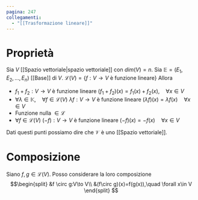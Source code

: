 ```yaml
---
pagina: 247
collegamenti:
  - "[[Trasformazione lineare]]"
---
```

# Proprietà
Sia $V$ [[Spazio vettoriale|spazio vettoriale]] con $dim(V)=n$.
Sia $\mathbb{E} = (E_1,E_2,\ldots,E_n)$ [[Base]] di $V$.
$\mathcal{L}(V)=\{f:V\to V\mbox{ è funzione lineare}\}$
Allora
- $f_1+f_{2}: V\to V$ è funzione lineare
		$(f_{1}+f_{2})(x)=f_1(x)+f_2(x),\quad\forall x \in V$
- $\forall \lambda \in \mathbb{K},\quad \forall f \in \mathcal{L}(V)$
		$\lambda f: V\to V$ è funzione lineare
		$(\lambda f)(x)=\lambda f(x)\quad \forall x \in V$
- Funzione nulla $\in \mathcal{L}$
- $\forall f\in \mathcal{L}(V)$
		$(-f):V\to V$ è funzione lineare
		$(-f)(x)=-f(x)\quad \forall x \in V$

Dati questi punti possiamo dire che $\mathcal{V}$ è uno [[Spazio vettoriale]].

# Composizione
Siano $f,g \in \mathcal{L}(V)$. Posso considerare la loro composizione
$$\begin{split}
&f \circ g:V\to V\\
&(f\circ g)(x)=f(g(x)),\quad \forall x\in V
\end{split}
$$
